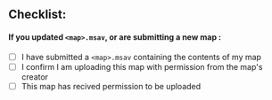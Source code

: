 
## Checklist:

#### If you updated `<map>.msav`, or are submitting a new map :

- [ ] I have submitted a `<map>.msav` containing the contents of my map
- [ ] I confirm I am uploading this map with permission from the map's creator
- [ ] This map has recived permission to be uploaded
